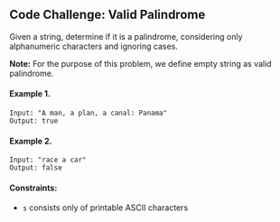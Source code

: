 ## Code Challenge: Valid Palindrome
Given a string, determine if it is a palindrome, considering only alphanumeric characters and ignoring cases.

**Note:** For the purpose of this problem, we define empty string as valid palindrome.

#### Example 1.
```
Input: "A man, a plan, a canal: Panama"
Output: true
```

#### Example 2.
```
Input: "race a car"
Output: false
```

#### Constraints:
* `s` consists only of printable ASCII characters
